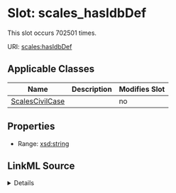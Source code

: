 

# Slot: scales_hasIdbDef




This slot occurs 702501 times.


URI: [scales:hasIdbDef](http://schemas.scales-okn.org/rdf/scales#hasIdbDef)



<!-- no inheritance hierarchy -->





## Applicable Classes

| Name | Description | Modifies Slot |
| --- | --- | --- |
| [ScalesCivilCase](../classes/ScalesCivilCase.md) |  |  no  |







## Properties

* Range: [xsd:string](http://www.w3.org/2001/XMLSchema#string)







## LinkML Source

<details>

```yaml
name: scales_hasIdbDef
from_schema: okns:scales-kg
rank: 1000
slot_uri: scales:hasIdbDef
alias: scales_hasIdbDef
domain_of:
- scales_CivilCase
range: string

```
</details>